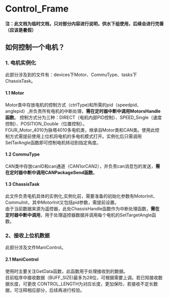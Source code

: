 # Control_Frame
#### 注：此文档为临时文档，只对部分内容进行说明，供水下组使用，后续会进行完善（应该是暑假）
## 如何控制一个电机？
### 1. 电机实例化
此部分涉及到的文件有：devices下Motor、CommuType、tasks下ChassisTask。
#### 1.1 Motor
Motor类中存放电机的控制方式（ctrlType)和所需的pid（speedpid、anglepid）,并负责所有电机的中断处理，**需在定时器中断中调用MotorsHandle函数**。
控制方式分为三种：DIRECT（电机内部PID控制）、SPEED_Single（速度控制）、POSITION_Double（位置控制）。  
FOUR_Motor_4010为脉塔4010多电机类，继承自Motor类和CAN类。使用此控制方式需提前使用上位机将电机的多电机模式打开。实例化后只需调用SetTarAngle函数即可控制电机转动到指定角度。
#### 1.2 CommuType
CAN类中存放canID和can通道（CAN1orCAN2），并负责can消息包的发送，**需在定时器中断中调用CANPackageSend函数**。
#### 1.3 ChassisTask
此文件负责电机具体的实例化,实例化前，需要准备的初始化参数有MotorInit、CommuInit，其中MotorInit又包括pid参数，需提前设置。  
由于当前数据来源为遥控器，此处ChassisHandle函数作为中断处理函数，**需在定时器中断中调用**，用于处理遥控器数据并调用每个电机的SetTargetAngle函数。
### 2、接收上位机数据
此部分涉及文件ManiControl。
#### 2.1 ManiControl
使用时主要关注GetData函数，此函数用于处理接收到的数据。  
目前程序中接收数据（BUFF_SIZE)最多为28位，可根据需要上调。若已知接收数据长度，可更改
CONTROL_LENGTH为对应长度，更加保险，若接收不定长数据，可注释相应部分，后续再进行校验。


